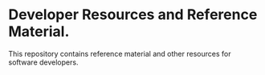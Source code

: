 # Developer Resources and Reference Material.

This repository contains reference material and other resources for software developers.



